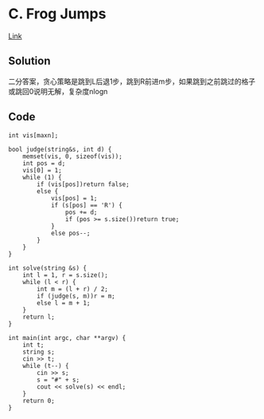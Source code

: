 # C. Frog Jumps

[Link](https://codeforces.com/problemset/problem/1324/C)

## Solution

二分答案，贪心策略是跳到L后退1步，跳到R前进m步，如果跳到之前跳过的格子或跳回0说明无解，复杂度nlogn

## Code

    int vis[maxn];

    bool judge(string&s, int d) {
        memset(vis, 0, sizeof(vis));
        int pos = d;
        vis[0] = 1;
        while (1) {
            if (vis[pos])return false;
            else {
                vis[pos] = 1;
                if (s[pos] == 'R') {
                    pos += d;
                    if (pos >= s.size())return true;
                }
                else pos--;
            }
        }
    }

    int solve(string &s) {
        int l = 1, r = s.size();
        while (l < r) {
            int m = (l + r) / 2;
            if (judge(s, m))r = m;
            else l = m + 1;
        }
        return l;
    }

    int main(int argc, char **argv) {
        int t;
        string s;
        cin >> t;
        while (t--) {
            cin >> s;
            s = "#" + s;
            cout << solve(s) << endl;
        }
        return 0;
    }
